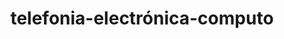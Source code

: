 ---
title: "telefonia-electrónica-computo"
url: /tlalnepantla/telefonia-electronica-computo/
shop: Handy
---